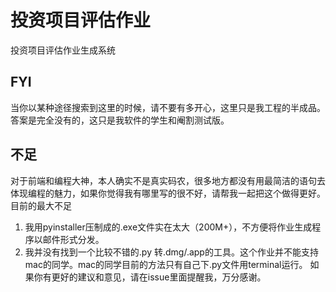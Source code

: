 # 投资项目评估作业

投资项目评估作业生成系统

## FYI 
  当你以某种途径搜索到这里的时候，请不要有多开心，这里只是我工程的半成品。答案是完全没有的，这只是我软件的学生和阉割测试版。
   
## 不足
  对于前端和编程大神，本人确实不是真实码农，很多地方都没有用最简洁的语句去体现编程的魅力，如果你觉得我有哪里写的很不好，请帮我一起把这个做得更好。
  目前的最大不足
  1. 我用pyinstaller压制成的.exe文件实在太大（200M+），不方便将作业生成程序以邮件形式分发。
  2. 我并没有找到一个比较不错的.py 转.dmg/.app的工具。这个作业并不能支持mac的同学。mac的同学目前的方法只有自己下.py文件用terminal运行。
  如果你有更好的建议和意见，请在issue里面提醒我，万分感谢。
